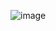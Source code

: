 ![image](https://github.com/VijayaAnandhanP/727722EUCD055-cc1-q3/assets/151619481/cdda3054-74f9-4085-b49e-2a0b560ca43b)

